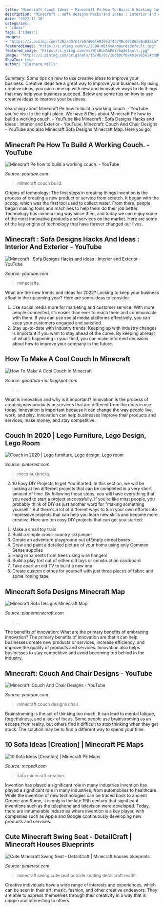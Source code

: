 ```yaml
---
title: "Minecraft Couch Ideas ~ Minecraft Pe How To Build A Working Couch."
description: "Minecraft : sofa designs hacks and ideas : interior and exterior"
date: "2022-11-10"
categories:
- "ideas"
tags: ["ideas"]
images:
- "https://i.pinimg.com/736x/d0/6f/e9/d06fe9298df43740cd9586ae0a03a8a7.jpg"
featuredImage: "https://i.ytimg.com/vi/2JBO-WEtXvA/maxresdefault.jpg"
featured_image: "https://i.ytimg.com/vi/WjsBLHAAPdY/hqdefault.jpg"
image: "https://i.pinimg.com/originals/16/db/0c/16db0cf884b1e965e14bdd6760eb8ac6.jpg"
ShowToc: true
author: "Eleanore Mills"
---
```



Summary: Some tips on how to use creative ideas to improve your business.
Creative ideas are a great way to improve your business. By using creative ideas, you can come up with new and innovative ways to do things that may help your business succeed. Below are some tips on how to use creative ideas to improve your business.

	

		
searching about Minecraft Pe how to build a working couch. - YouTube you've visit to the right place. We have 8 Pics about Minecraft Pe how to build a working couch. - YouTube like Minecraft : Sofa Designs Hacks and ideas : Interior and Exterior - YouTube, Minecraft: Couch And Chair Designs - YouTube and also Minecraft Sofa Designs Minecraft Map. Here you go:
		
    
## Minecraft Pe How To Build A Working Couch. - YouTube

<img loading=lazy src="https://i.ytimg.com/vi/BvB74DMowPo/maxresdefault.jpg" onerror="this.onerror=null;this.src='https://tse2.mm.bing.net/th?id=OIP.V1KJHkjO2z6j3zmp-NHjdQHaEK&amp;pid=15.1';" alt="Minecraft Pe how to build a working couch. - YouTube">

_Source: youtube.com_

>minecraft couch build. 

	

Origins of technology: The first steps in creating things
Invention is the process of creating a new product or service from scratch. It began with the scoop, which was the first tool used to collect water. From there, people began making tools and machines to help them do their job better. Technology has come a long way since then, and today we can enjoy some of the most innovative products and services on the market. Here are some of the key origins of technology that have forever changed our lives.

    
## Minecraft : Sofa Designs Hacks And Ideas : Interior And Exterior - YouTube

<img loading=lazy src="https://i.ytimg.com/vi/yglv893iIQ8/maxresdefault.jpg" onerror="this.onerror=null;this.src='https://tse4.mm.bing.net/th?id=OIP.HC5BatJEm8gy8OLYmKTrbgHaEK&amp;pid=15.1';" alt="Minecraft : Sofa Designs Hacks and ideas : Interior and Exterior - YouTube">

_Source: youtube.com_

>minecrafta. 

	

What are the new trends and ideas for 2022?
Looking to keep your business afloat in the upcoming year? Here are some ideas to consider. 
1. Use social media more for marketing and customer service: With more people connected, it’s easier than ever to reach them and communicate with them. If you can use social media platforms effectively, you can keep your customers engaged and satisfied. 
2. Stay up-to-date with industry trends: Keeping up with industry changes is important if you want to stay ahead of the curve. By keeping abreast of what’s happening in your field, you can make informed decisions about how to improve your company in the future. 

    
## How To Make A Cool Couch In Minecraft

<img loading=lazy src="https://i.ytimg.com/vi/2JBO-WEtXvA/maxresdefault.jpg" onerror="this.onerror=null;this.src='https://tse3.mm.bing.net/th?id=OIP.SPSRGAuSuC7NaGwzSeXZjwHaEK&amp;pid=15.1';" alt="How To Make A Cool Couch In Minecraft">

_Source: goodtuto-rial.blogspot.com_

>. 

	

What is innovation and why is it important?
Innovation is the process of creating new products or services that are different from the ones in use today. Innovation is important because it can change the way people live, work, and play. Innovation can help businesses improve their products and services, make money, and stay competitive.

    
## Couch In 2020 | Lego Furniture, Lego Design, Lego Room

<img loading=lazy src="https://i.pinimg.com/originals/16/db/0c/16db0cf884b1e965e14bdd6760eb8ac6.jpg" onerror="this.onerror=null;this.src='https://tse3.mm.bing.net/th?id=OIP.b-HzCTsvzbt2N6WSweL5ggHaFj&amp;pid=15.1';" alt="Couch in 2020 | Lego furniture, Lego design, Lego room">

_Source: pinterest.com_

>mocs aukbricks. 

	

2) 10 Easy DIY Projects to get You Started: In this section, we will be looking at ten different projects that can be completed in a very short amount of time. By following these steps, you will have everything that you need to start a project successfully.
If you're like most people, you probably think of DIY as just another word for "making something yourself." But there's a lot of different ways to turn your own efforts into impressive projects that can help you learn new skills and become more creative. Here are ten easy DIY projects that can get you started: 
1. Make a small toy train
2. Build a simple cross-country ski jumper
3. Create an adventure playground out ofEmpty cereal boxes
4. Draw and paint a detailed picture of your home using only Common Sense supplies
5. Hang ornaments from trees using wire hangers
6. Build a play fort out of either old toys or construction cardboard 
7. Take apart an old TV to build a new one 
8. Create custom clothes for yourself with just three pieces of fabric and some ironing tape 

    
## Minecraft Sofa Designs Minecraft Map

<img loading=lazy src="https://static.planetminecraft.com/files/image/minecraft/project/2020/792/13779734_xl.jpg" onerror="this.onerror=null;this.src='https://tse1.mm.bing.net/th?id=OIP.cV_yeuaHynIu2kEiMm3O-wHaD1&amp;pid=15.1';" alt="Minecraft Sofa Designs Minecraft Map">

_Source: planetminecraft.com_

>. 

	

The benefits of innovation: What are the primary benefits of embracing innovation?
The primary benefits of innovation are that it can help businesses create new products or services, increase efficiency, and improve the quality of products and services. Innovation also helps businesses to stay competitive and avoid becoming too behind in the industry.

    
## Minecraft: Couch And Chair Designs - YouTube

<img loading=lazy src="https://i.ytimg.com/vi/WjsBLHAAPdY/hqdefault.jpg" onerror="this.onerror=null;this.src='https://tse3.mm.bing.net/th?id=OIP.dYwpgE7MPfaqrq9QP1E3DAHaFj&amp;pid=15.1';" alt="Minecraft: Couch And Chair Designs - YouTube">

_Source: youtube.com_

>minecraft couch designs chair. 

	

Brainstroming is the act of thinking too much. It can lead to mental fatigue, forgetfulness, and a lack of focus. Some people use brainstroming as an escape from reality, but others find it difficult to stop thinking when they get stuck. The solution may be to find a different way to spend your time.

    
## 10 Sofa Ideas [Creation] | Minecraft PE Maps

<img loading=lazy src="http://mcpedl.com/wp-content/uploads/2017/06/sofa-ideas-3.jpg" onerror="this.onerror=null;this.src='https://tse4.mm.bing.net/th?id=OIP.duqHA61LTTMxVJSkbiBxDQFrCr&amp;pid=15.1';" alt="10 Sofa Ideas [Creation] | Minecraft PE Maps">

_Source: mcpedl.com_

>sofa minecraft creation. 

	

Invention has played a significant role in many industries
Invention has played a significant role in many industries, from automobiles to healthcare. While the invention of new technologies can be traced back to ancient Greece and Rome, it is only in the late 19th century that significant inventions such as the telephone and television were developed. Today, there are innumerable industries where invention is a key player, with companies such as Apple and Google continuously developing new products and services.

    
## Cute Minecraft Swing Seat - DetailCraft | Minecraft Houses Blueprints

<img loading=lazy src="https://i.pinimg.com/736x/d0/6f/e9/d06fe9298df43740cd9586ae0a03a8a7.jpg" onerror="this.onerror=null;this.src='https://tse2.mm.bing.net/th?id=OIP.b_s5LYi5rQgkAgBcxRNT2wHaD9&amp;pid=15.1';" alt="Cute Minecraft Swing Seat - DetailCraft | Minecraft houses blueprints">

_Source: pinterest.com_

>minecraft swing cute seat outside seating detailcraft reddit. 

	

Creative individuals have a wide range of interests and experiences, which can be seen in their art, music, fashion, and other creative endeavors. They are able to express themselves through their creativity in a way that is unique and interesting to others.

